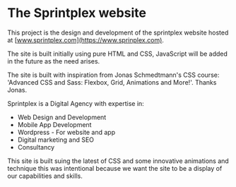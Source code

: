 # The Sprintplex website

This project is the design and development of the sprintplex website hosted at [www.sprintplex.com](https://www.sprinplex.com).

The site is built initially using pure HTML and CSS, JavaScript will be added in the future as the need arises.

The site is built with inspiration from Jonas Schmedtmann's CSS course: 'Advanced CSS and Sass: Flexbox, Grid, Animations and More!'. Thanks Jonas.

Sprintplex is a Digital Agency with expertise in:

- Web Design and Development
- Mobile App Development
- Wordpress - For website and app
- Digital marketing and SEO
- Consultancy

This site is built suing the latest of CSS and some innovative animations and technique this was intentional because we want the site to be a display of our capabilities and skills.
